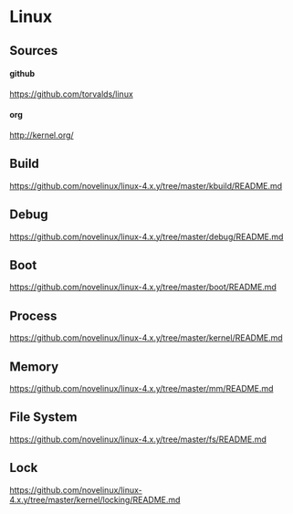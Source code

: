 Linux
========================================

Sources
----------------------------------------

#### github

https://github.com/torvalds/linux

#### org

http://kernel.org/

Build
----------------------------------------

https://github.com/novelinux/linux-4.x.y/tree/master/kbuild/README.md

Debug
----------------------------------------

https://github.com/novelinux/linux-4.x.y/tree/master/debug/README.md

Boot
-----------------------------------------

https://github.com/novelinux/linux-4.x.y/tree/master/boot/README.md

Process
-----------------------------------------

https://github.com/novelinux/linux-4.x.y/tree/master/kernel/README.md

Memory
-----------------------------------------

https://github.com/novelinux/linux-4.x.y/tree/master/mm/README.md

File System
----------------------------------------

https://github.com/novelinux/linux-4.x.y/tree/master/fs/README.md

Lock
----------------------------------------

https://github.com/novelinux/linux-4.x.y/tree/master/kernel/locking/README.md